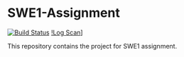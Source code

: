 # SWE1-Assignment

[![Build Status](https://app.travis-ci.com/ander9991/swe1-assignment.svg?token=Ws8r5XrbQFzCJMCr9AX7&branch=main)](https://app.travis-ci.com/ander9991/swe1-assignment)
[!Log Scan](https://app.travis-ci.com/github/ander9991/swe1-assignment/logscans?serverType=git)]

This repository contains the project for SWE1 assignment.
